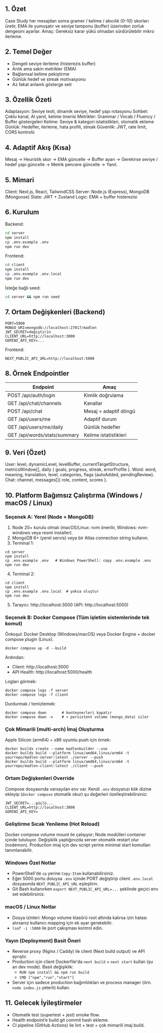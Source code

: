 ## 1. Özet
Case Study her mesajdan sonra gramer / kelime / akıcılık (0–10) skorları üretir, EMA ile yumuşatır ve seviye tamponu (buffer) üzerinden zorluk dengesini ayarlar. Amaç: Gereksiz karar yükü olmadan sürdürülebilir mikro ilerleme.

## 2. Temel Değer
- Dengeli seviye ilerleme (histerezis buffer)
- Anlık ama sakin metrikler (EMA)
- Bağlamsal kelime pekiştirme
- Günlük hedef ve streak motivasyonu
- Az fakat anlamlı gösterge seti

## 3. Özellik Özeti
Adaptasyon: Seviye testi, dinamik seviye, hedef yapı rotasyonu
Sohbet: Çoklu kanal, AI yanıt, kelime önerisi
Metrikler: Grammar / Vocab / Fluency / Buffer göstergeleri
Kelime: Seviye & kategori istatistikleri, otomatik ekleme
Günlük: Hedefler, ilerleme, hata profili, streak
Güvenlik: JWT, rate limit, CORS kontrolü

## 4. Adaptif Akış (Kısa)
Mesaj -> Heuristik skor -> EMA güncelle -> Buffer ayarı -> Gerekirse seviye / hedef yapı güncelle -> Metrik pencere güncelle -> Yanıt.

## 5. Mimari
Client: Next.js, React, TailwindCSS
Server: Node.js (Express), MongoDB (Mongoose)
State: JWT + Zustand
Logic: EMA + buffer histerezisi

## 6. Kurulum
Backend:
```bash
cd server
npm install
cp .env.example .env
npm run dev
```
Frontend:
```bash
cd client
npm install
cp .env.example .env.local
npm run dev
```
İsteğe bağlı seed:
```bash
cd server && npm run seed
```

## 7. Ortam Değişkenleri (Backend)
```
PORT=5000
MONGO_URI=mongodb://localhost:27017/madlen
JWT_SECRET=değiştirin
CLIENT_URL=http://localhost:3000
GEMINI_API_KEY=...
```
Frontend:
```
NEXT_PUBLIC_API_URL=http://localhost:5000
```

## 8. Örnek Endpointler
| Endpoint | Amaç |
|----------|------|
| POST /api/auth/login | Kimlik doğrulama |
| GET /api/chat/channels | Kanallar |
| POST /api/chat | Mesaj + adaptif döngü |
| GET /api/users/me | Adaptif durum |
| GET /api/users/me/daily | Günlük hedefler |
| GET /api/words/stats/summary | Kelime istatistikleri |

## 9. Veri (Özet)
User: level, dynamicLevel, levelBuffer, currentTargetStructure, metricsWindow[], daily { goals, progress, streak, errorProfile }.
Word: word, meaning, translation, level, categories, flags (autoAdded, pendingReview).
Chat: channel, messages[]{ role, content, scores }.

## 10. Platform Bağımsız Çalıştırma (Windows / macOS / Linux)
### Seçenek A: Yerel (Node + MongoDB)
1. Node 20+ kurulu olmalı (macOS/Linux: nvm önerilir, Windows: nvm-windows veya resmi installer).
2. MongoDB 6+ (yerel servis) veya bir Atlas connection string kullanın.
3. Terminal 1:
```
cd server
npm install
cp .env.example .env   # Windows PowerShell: copy .env.example .env
npm run dev
```
4. Terminal 2:
```
cd client
npm install
cp .env.example .env.local  # yoksa oluştur
npm run dev
```
5. Tarayıcı: http://localhost:3000 (API: http://localhost:5000)

### Seçenek B: Docker Compose (Tüm işletim sistemlerinde tek komut)
Önkoşul: Docker Desktop (Windows/macOS) veya Docker Engine + docker compose plugin (Linux).
```
docker compose up -d --build
```
Ardından:
- Client: http://localhost:3000
- API Health: http://localhost:5000/health

Logları görmek:
```
docker compose logs -f server
docker compose logs -f client
```
Durdurmak / temizlemek:
```
docker compose down       # konteynerleri kapatır
docker compose down -v    # + persistent volume (mongo_data) siler
```

### Çok Mimarili (multi-arch) İmaj Oluşturma
Apple Silicon (arm64) + x86 uyumlu push için örnek:
```
docker buildx create --name madlenbuilder --use
docker buildx build --platform linux/amd64,linux/arm64 -t yourrepo/madlen-server:latest ./server --push
docker buildx build --platform linux/amd64,linux/arm64 -t yourrepo/madlen-client:latest ./client --push
```

### Ortam Değişkenleri Override
Compose dosyasında varsayılan env var. Kendi `.env` dosyanızı kök dizine ekleyip (`docker compose` otomatik okur) şu değerleri özelleştirebilirsiniz:
```
JWT_SECRET=...güçlü...
CLIENT_URL=http://localhost:3000
GEMINI_API_KEY=
```

### Geliştirme Sıcak Yenileme (Hot Reload)
Docker compose volume mount ile çalışıyor; Node modülleri container içinde tutuluyor. Değişiklik yaptığınızda server otomatik restart olur (nodemon). Production imaj için dev script yerine minimal start komutları tanımlanabilir.

### Windows Özel Notlar
- PowerShell'de `cp` yerine `Copy-Item` kullanabilirsiniz.
- Eğer 5000 portu doluysa `.env` içinde PORT değiştirip client `.env.local` dosyasında `NEXT_PUBLIC_API_URL` eşleştirin.
- Git Bash kullanırken `export NEXT_PUBLIC_API_URL=...` şeklinde geçici env set edebilirsiniz.

### macOS / Linux Notlar
- Dosya izinleri: Mongo volume klasörü root altında kalırsa izin hatası alırsanız kullanıcı mapping için ek ayar gerekebilir.
- `lsof -i :5000` ile port çakışması kontrol edin.

### Yayın (Deployment) Basit Öneri
- Reverse proxy (Nginx / Caddy) ile client (Next build output) ve API ayrıştır.
- Production için client Dockerfile'da `next build` + `next start` kullan (şu an dev mode). Basit değişiklik:
	- `RUN npm install && npm run build`
	- `CMD ["npm","run","start"]`
- Server için sadece production bağımlılıkları ve process manager (örn. `node index.js` yeterli) kullan.

## 11. Gelecek İyileştirmeler
- Otomatik test (supertest + jest) smoke flow.
- Health endpoint’e build git commit hash ekleme.
- CI pipeline (GitHub Actions) ile lint + test + çok mimarili imaj build.
